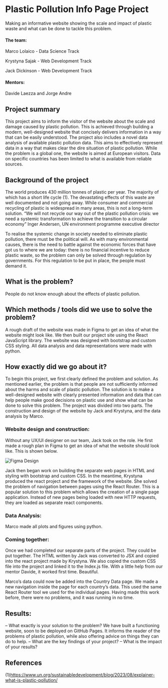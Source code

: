 # Plastic Pollution Info Page Project

Making an informative website showing the scale and impact of plastic waste and what can be done to tackle this problem.

#### The team:

Marco Lolaico - Data Science Track

Krystyna Sajak - Web Development Track

Jack Dickinson - Web Development Track

#### Mentors:

Davide Laezza and Jorge Andre

## Project summary
This project aims to inform the visitor of the website about the scale and damage caused by plastic pollution. This is achieved through building a modern, well-designed website that concisely delivers information in a way that can be easily understood. The project also includes a novel data analysis of available plastic pollution data. This aims to effectively represent data in a way that makes clear the dire situation of plastic pollution. While the problem is a global one, the website is aimed at European visitors. Data on specific countries has been limited to what is available from reliable sources.

## Background of the project
The world produces 430 million tonnes of plastic per year. The majority of which has a short life cycle (1).  The devastating effects of this waste are well documented and not going away. While consumer and commercial recycling of plastic is widespread in many areas, this is not a long-term solution.
“We will not recycle our way out of the plastic pollution crisis: we need a systemic transformation to achieve the transition to a circular economy”
Inger Andersen, UN environment programme executive director
  
To realise the systemic change in society needed to eliminate plastic pollution, there must be the political will. As with many environmental causes, there is the need to battle against the economic forces that have got us to where we are today: there is no financial incentive to reduce plastic waste, so the problem can only be solved through regulation by governments.
For this regulation to be put in place, the people must demand it. 

## What is the problem?
People do not know enough about the effects of plastic pollution.

## Which methods / tools did we use to solve the problem?
A rough draft of the website was made in Figma to get an idea of what the website might look like. We then built our project site using the React JavaScript library. The website was designed with bootstrap and custom CSS styling. All data analysis and data representations were made with python.

## How exactly did we go about it?
To begin this project, we first clearly defined the problem and solution. As mentioned earlier, the problem is that people are not sufficiently informed about the harms and scale of plastic pollution. The solution is to make a well-designed website with clearly presented information and data that can help people make good decisions on plastic use and show what can be done to solve this problem.
The project was divided into two parts. The construction and design of the website by Jack and Krystyna, and the data analysis by Marco.

### Website design and construction:

Without any UX/UI designer on our team, Jack took on the role. He first made a rough plan in Figma to get an idea of what the website should look like. This is shown below.

![Figma Design](https://github.com/Krystynka86/plastic-pollution-guide/blob/main/Figma_design.png?raw=true "Figma Design")

Jack then began work on building the separate web pages in HTML and styling with bootstrap and custom CSS.
In the meantime, Krystyna produced the react project and the framework of the website. She solved the problem of navigation between pages using the React Router. This is a popular solution to this problem which allows the creation of a single page application. Instead of new pages being loaded with new HTTP requests, they are loaded as separate react components.

### Data Analysis:

Marco made all plots and figures using python.

### Coming together:

Once we had completed our separate parts of the project. They could be put together. The HTML written by Jack was converted to JSX and copied into the react project made by Krystyna. We also copied the custom CSS file into the project and linked it to the Index.js file. With a little help from our mentor Davide, it worked first time. Beautiful.

Marco’s data could now be added into the Country Data page. We made a new navigation inside the page for each country’s data. This used the same React Router tool we used for the individual pages. Having made this work before, there were no problems, and it was running in no time.

## Results:
–  What exactly is your solution to the problem? 
We have built a functioning website, soon to be deployed on GitHub Pages. It informs the reader of the problems of plastic pollution, while also offering advice on things they can do to help. 
–  What are the key findings of your project? 
–  What is the impact of your results? 


## References	
(1)https://www.un.org/sustainabledevelopment/blog/2023/08/explainer-what-is-plastic-pollution/
